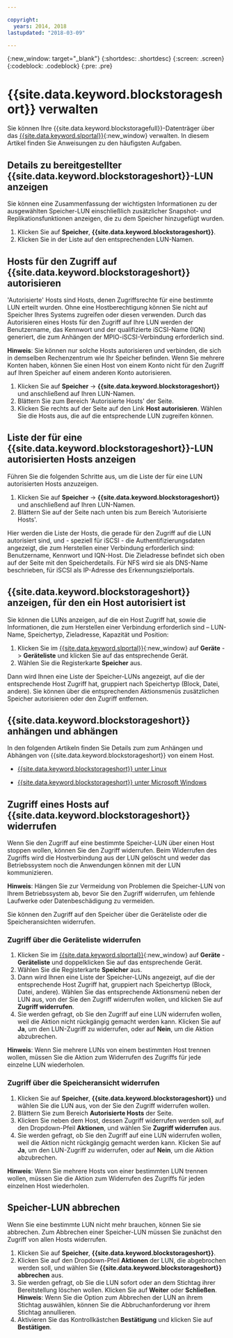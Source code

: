 ```yaml
---

copyright:
  years: 2014, 2018
lastupdated: "2018-03-09"

---
```

{:new_window: target="_blank"}
{:shortdesc: .shortdesc}
{:screen: .screen}
{:codeblock: .codeblock}
{:pre: .pre}

# {{site.data.keyword.blockstorageshort}} verwalten

Sie können Ihre {{site.data.keyword.blockstoragefull}}-Datenträger über das [{{site.data.keyword.slportal}}](https://control.softlayer.com/){:new_window} verwalten. In diesem Artikel finden Sie Anweisungen zu den häufigsten Aufgaben.

## Details zu bereitgestellter {{site.data.keyword.blockstorageshort}}-LUN anzeigen

Sie können eine Zusammenfassung der wichtigsten Informationen zu der ausgewählten Speicher-LUN einschließlich zusätzlicher Snapshot- und Replikationsfunktionen anzeigen, die zu dem Speicher hinzugefügt wurden.

1. Klicken Sie auf **Speicher**, **{{site.data.keyword.blockstorageshort}}**.
2. Klicken Sie in der Liste auf den entsprechenden LUN-Namen.

## Hosts für den Zugriff auf {{site.data.keyword.blockstorageshort}} autorisieren

'Autorisierte' Hosts sind Hosts, denen Zugriffsrechte für eine bestimmte LUN erteilt wurden. Ohne eine Hostberechtigung können Sie nicht auf Speicher Ihres Systems zugreifen oder diesen verwenden. Durch das Autorisieren eines Hosts für den Zugriff auf Ihre LUN werden der Benutzername, das Kennwort und der qualifizierte iSCSI-Name (IQN) generiert, die zum Anhängen der MPIO-iSCSI-Verbindung erforderlich sind.

**Hinweis**: Sie können nur solche Hosts autorisieren und verbinden, die sich in demselben Rechenzentrum wie Ihr Speicher befinden. Wenn Sie mehrere Konten haben, können Sie einen Host von einem Konto nicht für den Zugriff auf Ihren Speicher auf einem anderen Konto autorisieren.

1. Klicken Sie auf **Speicher** -> **{{site.data.keyword.blockstorageshort}}** und anschließend auf Ihren LUN-Namen.
2. Blättern Sie zum Bereich 'Autorisierte Hosts' der Seite.
3. Klicken Sie rechts auf der Seite auf den Link **Host autorisieren**. Wählen Sie die Hosts aus, die auf die entsprechende LUN zugreifen können.

 

## Liste der für eine {{site.data.keyword.blockstorageshort}}-LUN autorisierten Hosts anzeigen

Führen Sie die folgenden Schritte aus, um die Liste der für eine LUN autorisierten Hosts anzuzeigen.

1. Klicken Sie auf **Speicher** -> **{{site.data.keyword.blockstorageshort}}** und anschließend auf Ihren LUN-Namen.
2. Blättern Sie auf der Seite nach unten bis zum Bereich 'Autorisierte Hosts'.

Hier werden die Liste der Hosts, die gerade für den Zugriff auf die LUN autorisiert sind, und - speziell für iSCSI - die Authentifizierungsdaten angezeigt, die zum Herstellen einer Verbindung erforderlich sind: Benutzername, Kennwort und IQN-Host. Die Zieladresse befindet sich oben auf der Seite mit den Speicherdetails. Für NFS wird sie als DNS-Name beschrieben, für iSCSI als IP-Adresse des Erkennungszielportals.

 

## {{site.data.keyword.blockstorageshort}} anzeigen, für den ein Host autorisiert ist

Sie können die LUNs anzeigen, auf die ein Host Zugriff hat, sowie die Informationen, die zum Herstellen einer Verbindung erforderlich sind – LUN-Name, Speichertyp, Zieladresse, Kapazität und Position:

1. Klicken Sie im [{{site.data.keyword.slportal}}](http://control.softlayer.com/){:new_window} auf **Geräte** -> **Geräteliste** und klicken Sie auf das entsprechende Gerät.
2. Wählen Sie die Registerkarte **Speicher** aus.

Dann wird Ihnen eine Liste der Speicher-LUNs angezeigt, auf die der entsprechende Host Zugriff hat, gruppiert nach Speichertyp (Block, Datei, andere). Sie können über die entsprechenden Aktionsmenüs zusätzlichen Speicher autorisieren oder den Zugriff entfernen.

 

## {{site.data.keyword.blockstorageshort}} anhängen und abhängen

In den folgenden Artikeln finden Sie Details zum zum Anhängen und Abhängen von {{site.data.keyword.blockstorageshort}} von einem Host.

- [{{site.data.keyword.blockstorageshort}} unter Linux](accessing_block_storage_linux.html)

- [{{site.data.keyword.blockstorageshort}} unter Microsoft Windows](accessing-block-storage-windows.html)

 

## Zugriff eines Hosts auf {{site.data.keyword.blockstorageshort}} widerrufen

Wenn Sie den Zugriff auf eine bestimmte Speicher-LUN über einen Host stoppen wollen, können Sie den Zugriff widerrufen. Beim Widerrufen des Zugriffs wird die Hostverbindung aus der LUN gelöscht und weder das Betriebssystem noch die Anwendungen können mit der LUN kommunizieren.

**Hinweis**: Hängen Sie zur Vermeidung von Problemen die Speicher-LUN von Ihrem Betriebssystem ab, bevor Sie den Zugriff widerrufen, um fehlende Laufwerke oder Datenbeschädigung zu vermeiden.

Sie können den Zugriff auf den Speicher über die Geräteliste oder die Speicheransichten widerrufen.

### Zugriff über die Geräteliste widerrufen

1. Klicken Sie im [{{site.data.keyword.slportal}}](https://control.softlayer.com/){:new_window} auf **Geräte** - **Geräteliste** und doppelklicken Sie auf das entsprechende Gerät.
2. Wählen Sie die Registerkarte **Speicher** aus.
3. Dann wird Ihnen eine Liste der Speicher-LUNs angezeigt, auf die der entsprechende Host Zugriff hat, gruppiert nach Speichertyp (Block, Datei, andere). Wählen Sie das entsprechende Aktionsmenü neben der LUN aus, von der Sie den Zugriff widerrufen wollen, und klicken Sie auf **Zugriff widerrufen**.
4. Sie werden gefragt, ob Sie den Zugriff auf eine LUN widerrufen wollen, weil die Aktion nicht rückgängig gemacht werden kann. Klicken Sie auf **Ja**, um den LUN-Zugriff zu widerrufen, oder auf **Nein**, um die Aktion abzubrechen.

**Hinweis**: Wenn Sie mehrere LUNs von einem bestimmten Host trennen wollen, müssen Sie die Aktion zum Widerrufen des Zugriffs für jede einzelne LUN wiederholen.


### Zugriff über die Speicheransicht widerrufen

1. Klicken Sie auf **Speicher**, **{{site.data.keyword.blockstorageshort}}** und wählen Sie die LUN aus, von der Sie den Zugriff widerrufen wollen.
2. Blättern Sie zum Bereich **Autorisierte Hosts** der Seite.
3. Klicken Sie neben dem Host, dessen Zugriff widerrufen werden soll, auf den Dropdown-Pfeil **Aktionen**, und wählen Sie **Zugriff widerrufen** aus.
4. Sie werden gefragt, ob Sie den Zugriff auf eine LUN widerrufen wollen, weil die Aktion nicht rückgängig gemacht werden kann. Klicken Sie auf **Ja**, um den LUN-Zugriff zu widerrufen, oder auf **Nein**, um die Aktion abzubrechen.

**Hinweis**: Wenn Sie mehrere Hosts von einer bestimmten LUN trennen wollen, müssen Sie die Aktion zum Widerrufen des Zugriffs für jeden einzelnen Host wiederholen.

 

## Speicher-LUN abbrechen

Wenn Sie eine bestimmte LUN nicht mehr brauchen, können Sie sie abbrechen. Zum Abbrechen einer Speicher-LUN müssen Sie zunächst den Zugriff von allen Hosts widerrufen.

1. Klicken Sie auf **Speicher**, **{{site.data.keyword.blockstorageshort}}**.
2. Klicken Sie auf den Dropdown-Pfeil **Aktionen** der LUN, die abgebrochen werden soll, und wählen Sie **{{site.data.keyword.blockstorageshort}} abbrechen** aus.
3. Sie werden gefragt, ob Sie die LUN sofort oder an dem Stichtag ihrer Bereitstellung löschen wollen. Klicken Sie auf **Weiter** oder **Schließen**.
**Hinweis**: Wenn Sie die Option zum Abbrechen der LUN an ihrem Stichtag auswählen, können Sie die Abbruchanforderung vor ihrem Stichtag annullieren.
4. Aktivieren Sie das Kontrollkästchen **Bestätigung** und klicken Sie auf **Bestätigen**.

 

